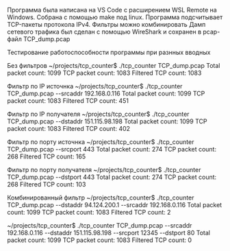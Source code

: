 Программа была написана на VS Code с расширением WSL Remote на Windows.
Собрана с помощью make под linux. 
Программа подсчитывает TCP-пакеты  протокола  IPv4. 
Фильтры можно комбинировать
Дамп сетевого трафика был сделан с помощью WireShark и сохранен в pcap-файл TCP_dump.pcap

Тестирование работоспособности программы при разнных вводных

Без фильтров
~/projects/tcp_counter$  ./tcp_counter TCP_dump.pcap
Total packet count: 1099
TCP packet count: 1083
Filtered TCP count: 1083

Фильтр по IP источнка
~/projects/tcp_counter$ ./tcp_counter TCP_dump.pcap --srcaddr 192.168.0.116
Total packet count: 1099
TCP packet count: 1083
Filtered TCP count: 451

Фильтр по IP получателя
~/projects/tcp_counter$  ./tcp_counter TCP_dump.pcap --dstaddr 151.115.98.198
Total packet count: 1099
TCP packet count: 1083
Filtered TCP count: 402

Фильтр по порту источнка
~/projects/tcp_counter$ ./tcp_counter TCP_dump.pcap --srcport 443
Total packet count: 274
TCP packet count: 268
Filtered TCP count: 165

Фильтр по порту получателя
~/projects/tcp_counter$ ./tcp_counter TCP_dump.pcap --dstport 443
Total packet count: 274
TCP packet count: 268
Filtered TCP count: 103

Комбинированный фильтр
~/projects/tcp_counter$ ./tcp_counter TCP_dump.pcap --dstaddr 94.124.200.1  --srcaddr 192.168.0.116
Total packet count: 1099
TCP packet count: 1083
Filtered TCP count: 2

~/projects/tcp_counter$ ./tcp_counter TCP_dump.pcap --srcaddr 192.168.0.116 --dstaddr 151.115.98.198 --srcport 12345 --dstport 80
Total packet count: 1099
TCP packet count: 1083
Filtered TCP count: 0

